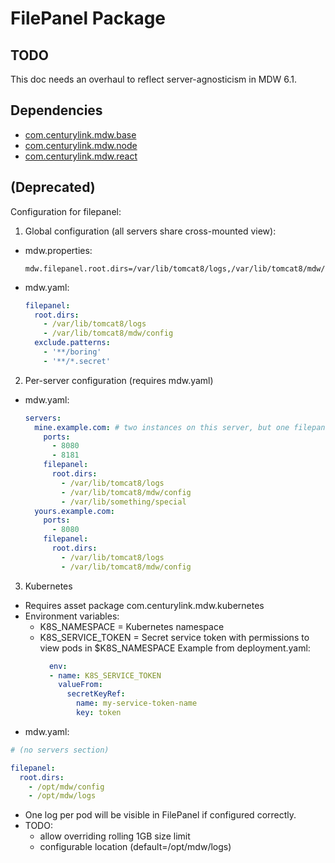 # FilePanel Package

## TODO
  This doc needs an overhaul to reflect server-agnosticism in MDW 6.1.
  
## Dependencies
  - [com.centurylink.mdw.base](https://github.com/CenturyLinkCloud/mdw/blob/master/mdw-workflow/assets/com/centurylink/mdw/base/readme.md)
  - [com.centurylink.mdw.node](https://github.com/CenturyLinkCloud/mdw/blob/master/mdw-workflow/assets/com/centurylink/mdw/node/readme.md)
  - [com.centurylink.mdw.react](https://github.com/CenturyLinkCloud/mdw/blob/master/mdw-workflow/assets/com/centurylink/mdw/react/readme.md)

## (Deprecated)
Configuration for filepanel:

1. Global configuration (all servers share cross-mounted view):
  - mdw.properties:
    ```
    mdw.filepanel.root.dirs=/var/lib/tomcat8/logs,/var/lib/tomcat8/mdw/config
    ```
  - mdw.yaml:
    ```yaml
    filepanel:
      root.dirs:
        - /var/lib/tomcat8/logs
        - /var/lib/tomcat8/mdw/config
      exclude.patterns:
        - '**/boring' 
        - '**/*.secret'    
    ```
    
2. Per-server configuration (requires mdw.yaml)
  - mdw.yaml:
    ```yaml
    servers:
      mine.example.com: # two instances on this server, but one filepanel config
        ports:
          - 8080
          - 8181
        filepanel:
          root.dirs:
            - /var/lib/tomcat8/logs
            - /var/lib/tomcat8/mdw/config
            - /var/lib/something/special
      yours.example.com:
        ports:
          - 8080
        filepanel:
          root.dirs:
            - /var/lib/tomcat8/logs
            - /var/lib/tomcat8/mdw/config
    
    ```

3. Kubernetes
  - Requires asset package com.centurylink.mdw.kubernetes
  - Environment variables:
    - K8S_NAMESPACE = Kubernetes namespace
    - K8S_SERVICE_TOKEN = Secret service token with permissions to view pods in $K8S_NAMESPACE
      Example from deployment.yaml:
      ```yaml
        env:
        - name: K8S_SERVICE_TOKEN
          valueFrom:
            secretKeyRef:
              name: my-service-token-name
              key: token
      ```
  - mdw.yaml:
  ```yaml
  # (no servers section)

  filepanel:
    root.dirs:
      - /opt/mdw/config
      - /opt/mdw/logs
  ```
  - One log per pod will be visible in FilePanel if configured correctly.
  - TODO:
    - allow overriding rolling 1GB size limit
    - configurable location (default=/opt/mdw/logs)

